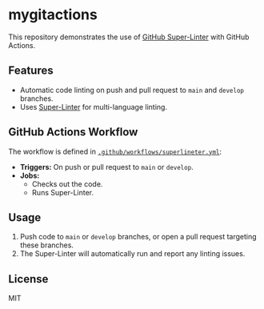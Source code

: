 # mygitactions

This repository demonstrates the use of [GitHub Super-Linter](https://github.com/github/super-linter) with GitHub Actions.

## Features

- Automatic code linting on push and pull request to `main` and `develop` branches.
- Uses [Super-Linter](https://github.com/github/super-linter) for multi-language linting.

## GitHub Actions Workflow

The workflow is defined in [`.github/workflows/superlineter.yml`](.github/workflows/superlineter.yml):

- **Triggers:** On push or pull request to `main` or `develop`.
- **Jobs:**
  - Checks out the code.
  - Runs Super-Linter.

## Usage

1. Push code to `main` or `develop` branches, or open a pull request targeting these branches.
2. The Super-Linter will automatically run and report any linting issues.

## License

MIT

